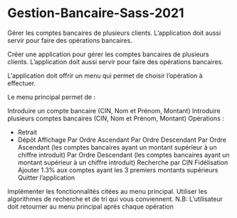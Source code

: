 # Gestion-Bancaire-Sass-2021
Gérer les comptes bancaires de plusieurs clients. L’application doit aussi  servir pour faire des opérations bancaires.



Créer une application pour gérer les comptes bancaires de plusieurs clients. L’application doit aussi 
servir pour faire des opérations bancaires.

L'application doit offrir un menu qui permet de choisir l’opération à effectuer.

Le menu principal permet de :

Introduire un compte bancaire (CIN, Nom et Prénom, Montant)
Introduire plusieurs comptes bancaires (CIN, Nom et Prénom, Montant)
Opérations :
- Retrait 
- Dépôt
Affichage
Par Ordre Ascendant
Par Ordre Descendant
Par Ordre Ascendant (les comptes bancaires ayant un montant supérieur à un chiffre introduit)
Par Ordre Descendant (les comptes bancaires ayant un montant supérieur à un chiffre introduit)
Recherche par CIN
Fidélisation
Ajouter 1.3% aux comptes ayant les 3 premiers montants supérieurs
Quitter l’application

Implémenter les fonctionnalités citées au menu principal. Utiliser les algorithmes de recherche et de tri qui vous conviennent. 
N.B: L’utilisateur doit retourner au menu principal après chaque opération
